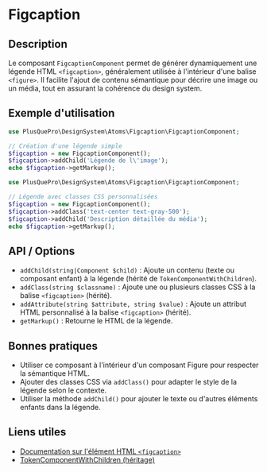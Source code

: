 # Figcaption

## Description
Le composant `FigcaptionComponent` permet de générer dynamiquement une légende HTML `<figcaption>`, généralement utilisée à l'intérieur d'une balise `<figure>`. Il facilite l'ajout de contenu sémantique pour décrire une image ou un média, tout en assurant la cohérence du design system.

## Exemple d'utilisation
```php
use PlusQuePro\DesignSystem\Atoms\Figcaption\FigcaptionComponent;

// Création d'une légende simple
$figcaption = new FigcaptionComponent();
$figcaption->addChild('Légende de l\'image');
echo $figcaption->getMarkup();
```

```php
use PlusQuePro\DesignSystem\Atoms\Figcaption\FigcaptionComponent;

// Légende avec classes CSS personnalisées
$figcaption = new FigcaptionComponent();
$figcaption->addClass('text-center text-gray-500');
$figcaption->addChild('Description détaillée du média');
echo $figcaption->getMarkup();
```

## API / Options
- `addChild(string|Component $child)` : Ajoute un contenu (texte ou composant enfant) à la légende (hérité de `TokenComponentWithChildren`).
- `addClass(string $classname)` : Ajoute une ou plusieurs classes CSS à la balise `<figcaption>` (hérité).
- `addAttribute(string $attribute, string $value)` : Ajoute un attribut HTML personnalisé à la balise `<figcaption>` (hérité).
- `getMarkup()` : Retourne le HTML de la légende.

## Bonnes pratiques
- Utiliser ce composant à l'intérieur d'un composant Figure pour respecter la sémantique HTML.
- Ajouter des classes CSS via `addClass()` pour adapter le style de la légende selon le contexte.
- Utiliser la méthode `addChild()` pour ajouter le texte ou d'autres éléments enfants dans la légende.

## Liens utiles
- [Documentation sur l'élément HTML `<figcaption>`](https://developer.mozilla.org/fr/docs/Web/HTML/Element/figcaption)
- [TokenComponentWithChildren (héritage)](../TokenComponentWithChildren.php) 